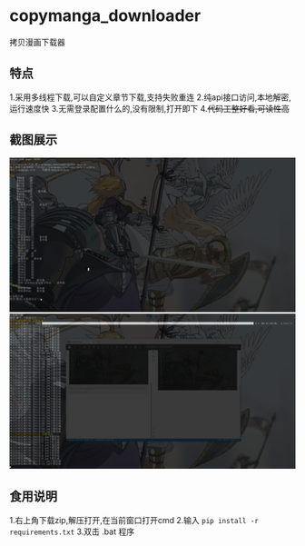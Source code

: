 # copymanga_downloader
 拷贝漫画下载器
 ## 特点
1.采用多线程下载,可以自定义章节下载,支持失败重连
2.纯api接口访问,本地解密,运行速度快
3.无需登录配置什么的,没有限制,打开即下
 4.~~代码工整好看,可读性高~~
 ## 截图展示
 ![](README_md_files/2bfd7ec0-48c3-11ee-8344-a91988da3ff6.jpeg?v=1&type=image)![](README_md_files/376347e0-48c3-11ee-8344-a91988da3ff6.jpeg?v=1&type=image)
 ## 食用说明
 1.右上角下载zip,解压打开,在当前窗口打开cmd
 2.输入 `pip install -r requirements.txt`
 3.双击 .bat 程序
